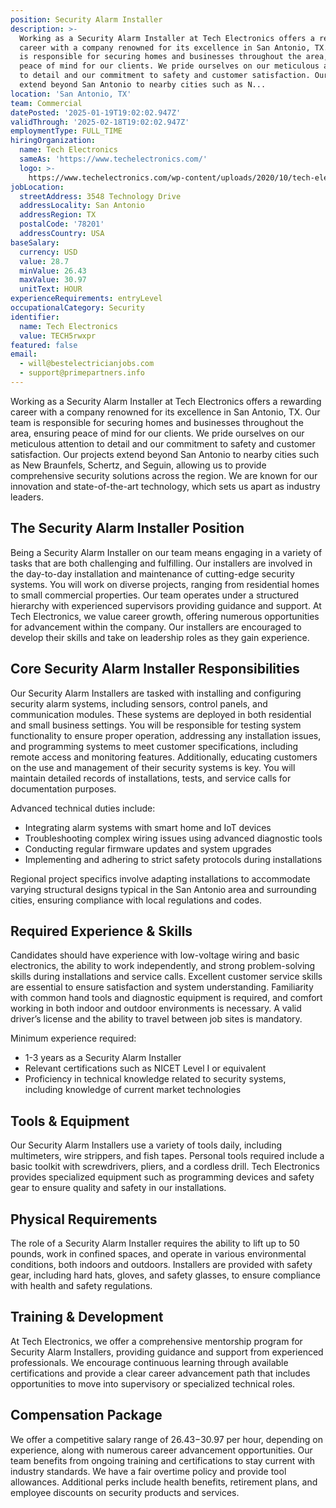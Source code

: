 ```yaml
---
position: Security Alarm Installer
description: >-
  Working as a Security Alarm Installer at Tech Electronics offers a rewarding
  career with a company renowned for its excellence in San Antonio, TX. Our team
  is responsible for securing homes and businesses throughout the area, ensuring
  peace of mind for our clients. We pride ourselves on our meticulous attention
  to detail and our commitment to safety and customer satisfaction. Our projects
  extend beyond San Antonio to nearby cities such as N...
location: 'San Antonio, TX'
team: Commercial
datePosted: '2025-01-19T19:02:02.947Z'
validThrough: '2025-02-18T19:02:02.947Z'
employmentType: FULL_TIME
hiringOrganization:
  name: Tech Electronics
  sameAs: 'https://www.techelectronics.com/'
  logo: >-
    https://www.techelectronics.com/wp-content/uploads/2020/10/tech-electronics-logo.png
jobLocation:
  streetAddress: 3548 Technology Drive
  addressLocality: San Antonio
  addressRegion: TX
  postalCode: '78201'
  addressCountry: USA
baseSalary:
  currency: USD
  value: 28.7
  minValue: 26.43
  maxValue: 30.97
  unitText: HOUR
experienceRequirements: entryLevel
occupationalCategory: Security
identifier:
  name: Tech Electronics
  value: TECH5rwxpr
featured: false
email:
  - will@bestelectricianjobs.com
  - support@primepartners.info
---
```


Working as a Security Alarm Installer at Tech Electronics offers a rewarding career with a company renowned for its excellence in San Antonio, TX. Our team is responsible for securing homes and businesses throughout the area, ensuring peace of mind for our clients. We pride ourselves on our meticulous attention to detail and our commitment to safety and customer satisfaction. Our projects extend beyond San Antonio to nearby cities such as New Braunfels, Schertz, and Seguin, allowing us to provide comprehensive security solutions across the region. We are known for our innovation and state-of-the-art technology, which sets us apart as industry leaders.

## The Security Alarm Installer Position

Being a Security Alarm Installer on our team means engaging in a variety of tasks that are both challenging and fulfilling. Our installers are involved in the day-to-day installation and maintenance of cutting-edge security systems. You will work on diverse projects, ranging from residential homes to small commercial properties. Our team operates under a structured hierarchy with experienced supervisors providing guidance and support. At Tech Electronics, we value career growth, offering numerous opportunities for advancement within the company. Our installers are encouraged to develop their skills and take on leadership roles as they gain experience.

## Core Security Alarm Installer Responsibilities

Our Security Alarm Installers are tasked with installing and configuring security alarm systems, including sensors, control panels, and communication modules. These systems are deployed in both residential and small business settings. You will be responsible for testing system functionality to ensure proper operation, addressing any installation issues, and programming systems to meet customer specifications, including remote access and monitoring features. Additionally, educating customers on the use and management of their security systems is key. You will maintain detailed records of installations, tests, and service calls for documentation purposes. 

Advanced technical duties include:
- Integrating alarm systems with smart home and IoT devices
- Troubleshooting complex wiring issues using advanced diagnostic tools
- Conducting regular firmware updates and system upgrades
- Implementing and adhering to strict safety protocols during installations

Regional project specifics involve adapting installations to accommodate varying structural designs typical in the San Antonio area and surrounding cities, ensuring compliance with local regulations and codes.

## Required Experience & Skills

Candidates should have experience with low-voltage wiring and basic electronics, the ability to work independently, and strong problem-solving skills during installations and service calls. Excellent customer service skills are essential to ensure satisfaction and system understanding. Familiarity with common hand tools and diagnostic equipment is required, and comfort working in both indoor and outdoor environments is necessary. A valid driver’s license and the ability to travel between job sites is mandatory.

Minimum experience required:
- 1-3 years as a Security Alarm Installer
- Relevant certifications such as NICET Level I or equivalent
- Proficiency in technical knowledge related to security systems, including knowledge of current market technologies

## Tools & Equipment

Our Security Alarm Installers use a variety of tools daily, including multimeters, wire strippers, and fish tapes. Personal tools required include a basic toolkit with screwdrivers, pliers, and a cordless drill. Tech Electronics provides specialized equipment such as programming devices and safety gear to ensure quality and safety in our installations.

## Physical Requirements

The role of a Security Alarm Installer requires the ability to lift up to 50 pounds, work in confined spaces, and operate in various environmental conditions, both indoors and outdoors. Installers are provided with safety gear, including hard hats, gloves, and safety glasses, to ensure compliance with health and safety regulations.

## Training & Development

At Tech Electronics, we offer a comprehensive mentorship program for Security Alarm Installers, providing guidance and support from experienced professionals. We encourage continuous learning through available certifications and provide a clear career advancement path that includes opportunities to move into supervisory or specialized technical roles.

## Compensation Package

We offer a competitive salary range of $26.43-$30.97 per hour, depending on experience, along with numerous career advancement opportunities. Our team benefits from ongoing training and certifications to stay current with industry standards. We have a fair overtime policy and provide tool allowances. Additional perks include health benefits, retirement plans, and employee discounts on security products and services.
